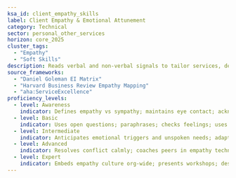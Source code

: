 ```yaml
---
ksa_id: client_empathy_skills
label: Client Empathy & Emotional Attunement
category: Technical
sector: personal_other_services
horizon: core_2025
cluster_tags:
  - "Empathy"
  - "Soft Skills"
description: Reads verbal and non-verbal signals to tailor services, defuse tension, and create personalized experiences that build loyalty.
source_frameworks:
  - "Daniel Goleman EI Matrix"
  - "Harvard Business Review Empathy Mapping"
  - "aha:ServiceExcellence"
proficiency_levels:
  - level: Awareness
    indicator: Defines empathy vs sympathy; maintains eye contact; acknowledges client emotions and mirrors tone politely.
  - level: Basic
    indicator: Uses open questions; paraphrases; checks feelings; uses empathic statements and clarifies expectations.
  - level: Intermediate
    indicator: Anticipates emotional triggers and unspoken needs; adapts tone; handles anxiety; and offers proactive solutions.
  - level: Advanced
    indicator: Resolves conflict calmly; coaches peers in empathy techniques and handles escalations.
  - level: Expert
    indicator: Embeds empathy culture org-wide; presents workshops; designs service culture guidelines centered on emotional intelligence.
---
```

